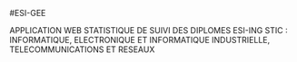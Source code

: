 #ESI-GEE

APPLICATION WEB 
STATISTIQUE DE SUIVI DES DIPLOMES ESI-ING STIC : INFORMATIQUE, ELECTRONIQUE ET 			INFORMATIQUE INDUSTRIELLE, 	TELECOMMUNICATIONS ET RESEAUX
